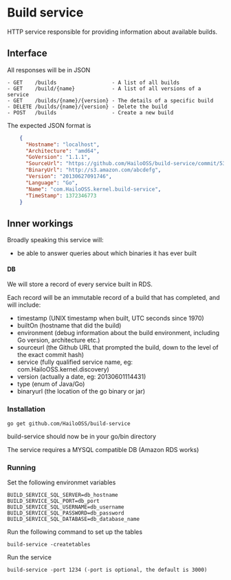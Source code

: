 # Build service

HTTP service responsible for providing information about available builds.

## Interface
All responses will be in JSON

    - GET    /builds                  - A list of all builds
    - GET    /build/{name}            - A list of all versions of a service
    - GET    /builds/{name}/{version} - The details of a specific build
    - DELETE /builds/{name}/{version} - Delete the build
    - POST   /builds                  - Create a new build
    
The expected JSON format is

```json
	{
	  "Hostname": "localhost",
	  "Architecture": "amd64",
	  "GoVersion": "1.1.1",
	  "SourceUrl": "https://github.com/HailoOSS/build-service/commit/53d6db9a88494e948b64415f53e1bf9da7efcc4b",
	  "BinaryUrl": "http://s3.amazon.com/abcdefg",
	  "Version": "20130627091746",
	  "Language": "Go",
	  "Name": "com.HailoOSS.kernel.build-service",
	  "TimeStamp": 1372346773
	}
```

## Inner workings

Broadly speaking this service will:

  - be able to answer queries about which binaries it has ever built

#### DB

We will store a record of every service built in RDS.

Each record will be an immutable record of a build that has completed, and
will include:

  - timestamp (UNIX timestamp when built, UTC seconds since 1970)
  - builtOn (hostname that did the build)
  - environment (debug information about the build environment, including
    Go version, architecture etc.)
  - sourceurl (the Github URL that prompted the build, down to the level of the
    exact commit hash)
  - service (fully qualified service name, eg: com.HailoOSS.kernel.discovery)
  - version (actually a date, eg: 20130601114431)
  - type (enum of Java/Go)
  - binaryurl (the location of the go binary or jar)

### Installation

    go get github.com/HailoOSS/build-service
    
build-service should now be in your go/bin directory

The service requires a MYSQL compatible DB (Amazon RDS works)

### Running

Set the following environmet variables

    BUILD_SERVICE_SQL_SERVER=db_hostname
    BUILD_SERVICE_SQL_PORT=db_port
    BUILD_SERVICE_SQL_USERNAME=db_username
    BUILD_SERVICE_SQL_PASSWORD=db_password
    BUILD_SERVICE_SQL_DATABASE=db_database_name
    
Run the following command to set up the tables

    build-service -createtables
    
Run the service

	build-service -port 1234 (-port is optional, the default is 3000)



